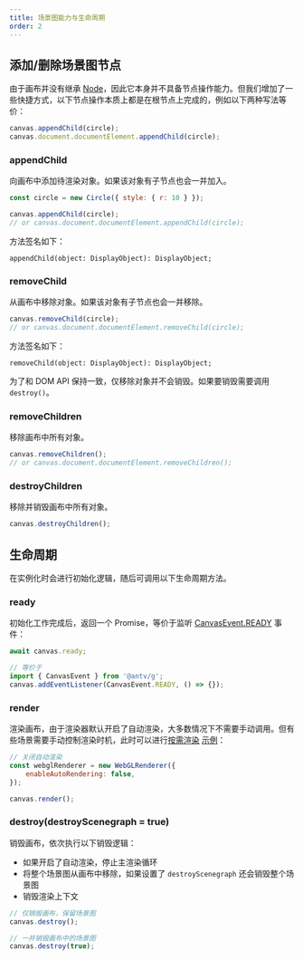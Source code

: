 ```yaml
---
title: 场景图能力与生命周期
order: 2
---
```


## 添加/删除场景图节点

由于画布并没有继承 [Node](/zh/api/builtin-objects/node)，因此它本身并不具备节点操作能力。但我们增加了一些快捷方式，以下节点操作本质上都是在根节点上完成的，例如以下两种写法等价：

```js
canvas.appendChild(circle);
canvas.document.documentElement.appendChild(circle);
```

### appendChild

向画布中添加待渲染对象。如果该对象有子节点也会一并加入。

```js
const circle = new Circle({ style: { r: 10 } });

canvas.appendChild(circle);
// or canvas.document.documentElement.appendChild(circle);
```

方法签名如下：

```
appendChild(object: DisplayObject): DisplayObject;
```

### removeChild

从画布中移除对象。如果该对象有子节点也会一并移除。

```js
canvas.removeChild(circle);
// or canvas.document.documentElement.removeChild(circle);
```

方法签名如下：

```
removeChild(object: DisplayObject): DisplayObject;
```

为了和 DOM API 保持一致，仅移除对象并不会销毁。如果要销毁需要调用 `destroy()`。

### removeChildren

移除画布中所有对象。

```js
canvas.removeChildren();
// or canvas.document.documentElement.removeChildren();
```

### destroyChildren

移除并销毁画布中所有对象。

```js
canvas.destroyChildren();
```

## 生命周期

在实例化时会进行初始化逻辑，随后可调用以下生命周期方法。

### ready

初始化工作完成后，返回一个 Promise，等价于监听 [CanvasEvent.READY](/zh/api/canvas/event#ready-事件) 事件：

```js
await canvas.ready;

// 等价于
import { CanvasEvent } from '@antv/g';
canvas.addEventListener(CanvasEvent.READY, () => {});
```

### render

渲染画布，由于渲染器默认开启了自动渲染，大多数情况下不需要手动调用。但有些场景需要手动控制渲染时机，此时可以进行[按需渲染](/zh/guide/diving-deeper/rendering-on-demand) [示例](/zh/examples/canvas/canvas-basic/#rendering-on-demand)：

```js
// 关闭自动渲染
const webglRenderer = new WebGLRenderer({
    enableAutoRendering: false,
});

canvas.render();
```

### destroy(destroyScenegraph = true)

销毁画布，依次执行以下销毁逻辑：

- 如果开启了自动渲染，停止主渲染循环
- 将整个场景图从画布中移除，如果设置了 `destroyScenegraph` 还会销毁整个场景图
- 销毁渲染上下文

```js
// 仅销毁画布，保留场景图
canvas.destroy();

// 一并销毁画布中的场景图
canvas.destroy(true);
```

